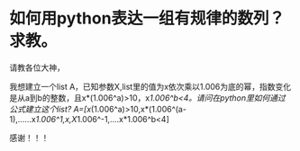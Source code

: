 # 如何用python表达一组有规律的数列？求教。

请教各位大神，

我想建立一个list A，已知参数X,list里的值为x依次乘以1.006为底的幂，指数变化是从a到b的整数，且x*(1.006^a)&gt;10，x*1.006^b&lt;4。请问在python里如何通过公式建立这个list?
A=[x*(1.006^a)&gt;10,x*(1.006^(a-1),......x*1.006^1,x,X*1.006^-1,....x*1.006^b&lt;4]


感谢！！！





